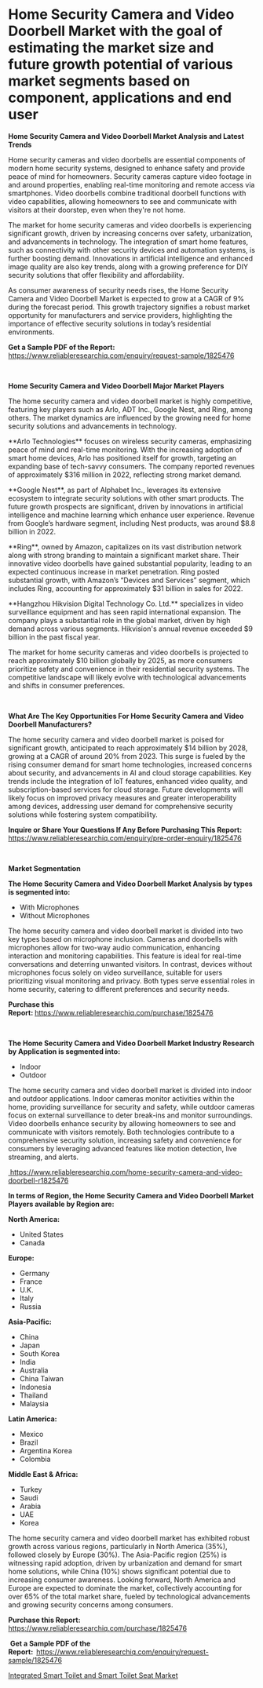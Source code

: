 <p><h1>Home Security Camera and Video Doorbell Market with the goal of estimating the market size and future growth potential of various market segments based on component, applications and end user</h1></p><p><strong>Home Security Camera and Video Doorbell Market Analysis and Latest Trends</strong></p>
<p><p>Home security cameras and video doorbells are essential components of modern home security systems, designed to enhance safety and provide peace of mind for homeowners. Security cameras capture video footage in and around properties, enabling real-time monitoring and remote access via smartphones. Video doorbells combine traditional doorbell functions with video capabilities, allowing homeowners to see and communicate with visitors at their doorstep, even when they're not home.</p><p>The market for home security cameras and video doorbells is experiencing significant growth, driven by increasing concerns over safety, urbanization, and advancements in technology. The integration of smart home features, such as connectivity with other security devices and automation systems, is further boosting demand. Innovations in artificial intelligence and enhanced image quality are also key trends, along with a growing preference for DIY security solutions that offer flexibility and affordability.</p><p>As consumer awareness of security needs rises, the Home Security Camera and Video Doorbell Market is expected to grow at a CAGR of 9% during the forecast period. This growth trajectory signifies a robust market opportunity for manufacturers and service providers, highlighting the importance of effective security solutions in today’s residential environments.</p></p>
<p><strong>Get a Sample PDF of the Report:&nbsp;</strong> <a href="https://www.reliableresearchiq.com/enquiry/request-sample/1825476?utm_campaign=2250&utm_medium=2&utm_source=Github&utm_content=ia&utm_term=09022025&utm_id=home-security-camera-and-video-doorbell">https://www.reliableresearchiq.com/enquiry/request-sample/1825476</a></p>
<p>&nbsp;</p>
<p><strong>Home Security Camera and Video Doorbell Major Market Players</strong></p>
<p><p>The home security camera and video doorbell market is highly competitive, featuring key players such as Arlo, ADT Inc., Google Nest, and Ring, among others. The market dynamics are influenced by the growing need for home security solutions and advancements in technology.</p><p>**Arlo Technologies** focuses on wireless security cameras, emphasizing peace of mind and real-time monitoring. With the increasing adoption of smart home devices, Arlo has positioned itself for growth, targeting an expanding base of tech-savvy consumers. The company reported revenues of approximately $316 million in 2022, reflecting strong market demand.</p><p>**Google Nest**, as part of Alphabet Inc., leverages its extensive ecosystem to integrate security solutions with other smart products. The future growth prospects are significant, driven by innovations in artificial intelligence and machine learning which enhance user experience. Revenue from Google’s hardware segment, including Nest products, was around $8.8 billion in 2022.</p><p>**Ring**, owned by Amazon, capitalizes on its vast distribution network along with strong branding to maintain a significant market share. Their innovative video doorbells have gained substantial popularity, leading to an expected continuous increase in market penetration. Ring posted substantial growth, with Amazon’s “Devices and Services” segment, which includes Ring, accounting for approximately $31 billion in sales for 2022.</p><p>**Hangzhou Hikvision Digital Technology Co. Ltd.** specializes in video surveillance equipment and has seen rapid international expansion. The company plays a substantial role in the global market, driven by high demand across various segments. Hikvision's annual revenue exceeded $9 billion in the past fiscal year.</p><p>The market for home security cameras and video doorbells is projected to reach approximately $10 billion globally by 2025, as more consumers prioritize safety and convenience in their residential security systems. The competitive landscape will likely evolve with technological advancements and shifts in consumer preferences.</p></p>
<p>&nbsp;</p>
<p><strong>What Are The Key Opportunities For Home Security Camera and Video Doorbell Manufacturers?</strong></p>
<p><p>The home security camera and video doorbell market is poised for significant growth, anticipated to reach approximately $14 billion by 2028, growing at a CAGR of around 20% from 2023. This surge is fueled by the rising consumer demand for smart home technologies, increased concerns about security, and advancements in AI and cloud storage capabilities. Key trends include the integration of IoT features, enhanced video quality, and subscription-based services for cloud storage. Future developments will likely focus on improved privacy measures and greater interoperability among devices, addressing user demand for comprehensive security solutions while fostering system compatibility.</p></p>
<p><strong>Inquire or Share Your Questions If Any Before Purchasing This Report:</strong> <a href="https://www.reliableresearchiq.com/enquiry/pre-order-enquiry/1825476?utm_campaign=2250&utm_medium=2&utm_source=Github&utm_content=ia&utm_term=09022025&utm_id=home-security-camera-and-video-doorbell">https://www.reliableresearchiq.com/enquiry/pre-order-enquiry/1825476</a></p>
<p>&nbsp;</p>
<p><strong>Market Segmentation</strong></p>
<p><strong>The Home Security Camera and Video Doorbell Market Analysis by types is segmented into:</strong></p>
<p><ul><li>With Microphones</li><li>Without Microphones</li></ul></p>
<p><p>The home security camera and video doorbell market is divided into two key types based on microphone inclusion. Cameras and doorbells with microphones allow for two-way audio communication, enhancing interaction and monitoring capabilities. This feature is ideal for real-time conversations and deterring unwanted visitors. In contrast, devices without microphones focus solely on video surveillance, suitable for users prioritizing visual monitoring and privacy. Both types serve essential roles in home security, catering to different preferences and security needs.</p></p>
<p><strong>Purchase this Report:&nbsp;</strong><a href="https://www.reliableresearchiq.com/purchase/1825476?utm_campaign=2250&utm_medium=2&utm_source=Github&utm_content=ia&utm_term=09022025&utm_id=home-security-camera-and-video-doorbell">https://www.reliableresearchiq.com/purchase/1825476</a></p>
<p>&nbsp;</p>
<p><strong>The Home Security Camera and Video Doorbell Market Industry Research by Application is segmented into:</strong></p>
<p><ul><li>Indoor</li><li>Outdoor</li></ul></p>
<p><p>The home security camera and video doorbell market is divided into indoor and outdoor applications. Indoor cameras monitor activities within the home, providing surveillance for security and safety, while outdoor cameras focus on external surveillance to deter break-ins and monitor surroundings. Video doorbells enhance security by allowing homeowners to see and communicate with visitors remotely. Both technologies contribute to a comprehensive security solution, increasing safety and convenience for consumers by leveraging advanced features like motion detection, live streaming, and alerts.</p></p>
<p><a href="https://www.reliableresearchiq.com/home-security-camera-and-video-doorbell-r1825476?utm_campaign=2250&utm_medium=2&utm_source=Github&utm_content=ia&utm_term=09022025&utm_id=home-security-camera-and-video-doorbell">&nbsp;https://www.reliableresearchiq.com/home-security-camera-and-video-doorbell-r1825476</a></p>
<p><strong>In terms of Region, the Home Security Camera and Video Doorbell Market Players available by Region are:</strong></p>
<p>
    <p> <strong> North America: </strong>
        <ul>
            <li>United States</li>
            <li>Canada</li>
        </ul>
        </p> 
    <p> <strong> Europe: </strong>
        <ul>
            <li>Germany</li>
            <li>France</li>
            <li>U.K.</li>
            <li>Italy</li>
            <li>Russia</li>
        </ul>
        </p> 
    <p> <strong> Asia-Pacific: </strong>
        <ul>
            <li>China</li>
            <li>Japan</li>
            <li>South Korea</li>
            <li>India</li>
            <li>Australia</li>
            <li>China Taiwan</li>
            <li>Indonesia</li>
            <li>Thailand</li>
            <li>Malaysia</li>
        </ul>
        </p> 
    <p> <strong> Latin America: </strong>
        <ul>
            <li>Mexico</li>
            <li>Brazil</li>
            <li>Argentina Korea</li>
            <li>Colombia</li>
        </ul>
        </p> 
    <p> <strong> Middle East & Africa: </strong>
        <ul>
            <li>Turkey</li>
            <li>Saudi</li>
            <li>Arabia</li>
            <li>UAE</li>
            <li>Korea</li>
        </ul>
    </p>
    </p>
<p><p>The home security camera and video doorbell market has exhibited robust growth across various regions, particularly in North America (35%), followed closely by Europe (30%). The Asia-Pacific region (25%) is witnessing rapid adoption, driven by urbanization and demand for smart home solutions, while China (10%) shows significant potential due to increasing consumer awareness. Looking forward, North America and Europe are expected to dominate the market, collectively accounting for over 65% of the total market share, fueled by technological advancements and growing security concerns among consumers.</p></p>
<p><strong>Purchase this Report: </strong><a href="https://www.reliableresearchiq.com/purchase/1825476?utm_campaign=2250&utm_medium=2&utm_source=Github&utm_content=ia&utm_term=09022025&utm_id=home-security-camera-and-video-doorbell">https://www.reliableresearchiq.com/purchase/1825476</a></p>
<p>&nbsp;<strong>Get a Sample PDF of the Report:&nbsp;&nbsp;</strong><a href="https://www.reliableresearchiq.com/enquiry/request-sample/1825476?utm_campaign=2250&utm_medium=2&utm_source=Github&utm_content=ia&utm_term=09022025&utm_id=home-security-camera-and-video-doorbell">https://www.reliableresearchiq.com/enquiry/request-sample/1825476</a></p>
<p><strong></strong></p>
<p><p><a href="https://github.com/tambraunrue691969/Market-Research-Report-List-1/blob/main/integrated-smart-toilet-and-smart-toilet-seat-market.md?utm_campaign=2250&utm_medium=2&utm_source=Github&utm_content=ia&utm_term=09022025&utm_id=home-security-camera-and-video-doorbell">Integrated Smart Toilet and Smart Toilet Seat Market</a></p></p>